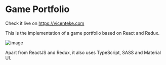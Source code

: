 # Game Portfolio

Check it live on https://vicenteke.com

This is the implementation of a game portfolio based on React and Redux.

![image](https://github.com/vicenteke/redux-portfolio/assets/50879722/5323ae60-6643-4113-903d-297dd9bc15db)

Apart from ReactJS and Redux, it also uses TypeScript, SASS and Material UI.
